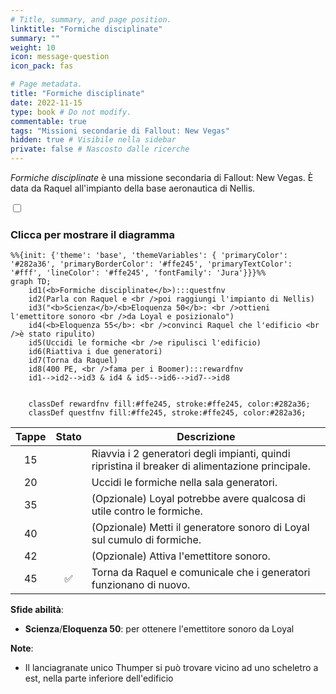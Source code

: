 ```yaml
---
# Title, summary, and page position.
linktitle: "Formiche disciplinate"
summary: ""
weight: 10
icon: message-question
icon_pack: fas

# Page metadata.
title: "Formiche disciplinate"
date: 2022-11-15
type: book # Do not modify.
commentable: true
tags: "Missioni secondarie di Fallout: New Vegas"
hidden: true # Visibile nella sidebar
private: false # Nascosto dalle ricerche
---
```


<div class="fnv">


*Formiche disciplinate* è una missione secondaria di Fallout: New Vegas. È data da Raquel all'impianto della base aeronautica di Nellis.


<section class="chart-collapse">
<input type="checkbox" name="collapse2" id="handle2">
<h3 class="handle">
<label for="handle2">Clicca per mostrare il diagramma</label>
</h3>
<div class="content">

```mermaid
%%{init: {'theme': 'base', 'themeVariables': { 'primaryColor': '#282a36', 'primaryBorderColor': '#ffe245', 'primaryTextColor': '#fff', 'lineColor': '#ffe245', 'fontFamily': 'Jura'}}}%%
graph TD;
    id1(<b>Formiche disciplinate</b>):::questfnv
    id2(Parla con Raquel e <br />poi raggiungi l'impianto di Nellis)
    id3("<b>Scienza</b>/<b>Eloquenza 50</b>: <br />ottieni l'emettitore sonoro <br />da Loyal e posizionalo")
    id4(<b>Eloquenza 55</b>: <br />convinci Raquel che l'edificio <br />è stato ripulito)
    id5(Uccidi le formiche <br />e ripulisci l'edificio)
    id6(Riattiva i due generatori)
    id7(Torna da Raquel) 
    id8(400 PE, <br />fama per i Boomer):::rewardfnv
    id1-->id2-->id3 & id4 & id5-->id6-->id7-->id8
    
    
    classDef rewardfnv fill:#ffe245, stroke:#ffe245, color:#282a36;
    classDef questfnv fill:#ffe245, stroke:#ffe245, color:#282a36;
```

</div>
</section>

| Tappe |       Stato        | Descrizione |
|:-----:|:------------------:| ----------- |
|                           15                          |            | Riavvia i 2 generatori degli impianti, quindi ripristina il breaker di alimentazione principale.                                                                            |
|                           20                          |            | Uccidi le formiche nella sala generatori.                                                                                                                                   |
|                           35                          |            | (Opzionale) Loyal potrebbe avere qualcosa di utile contro le formiche.                                                                                                      |
|                           40                          |            | (Opzionale) Metti il generatore sonoro di Loyal sul cumulo di formiche.                                                                                                     |
|                           42                          |            | (Opzionale) Attiva l'emettitore sonoro.                                                                                                                                     |
|                           45                          | :white_check_mark: | Torna da Raquel e comunicale che i generatori funzionano di nuovo.                                                                                                          |



**Sfide abilità**:
- **Scienza**/**Eloquenza 50**: per ottenere l'emettitore sonoro da Loyal



**Note**:
- Il lanciagranate unico Thumper si può trovare vicino ad uno scheletro a est, nella parte inferiore dell'edificio 


</div>


